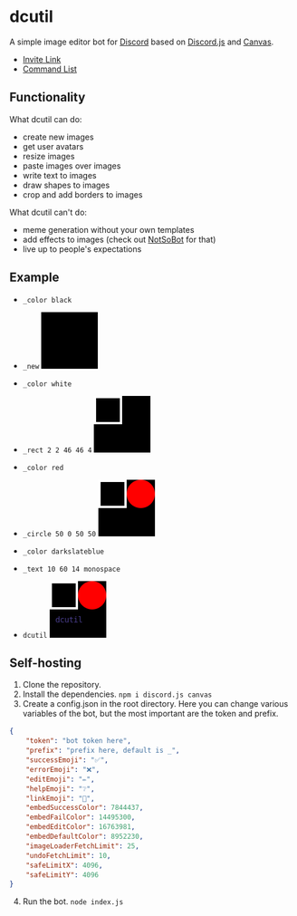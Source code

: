 # dcutil
A simple image editor bot for [Discord](https://discord.com) based on [Discord.js](https://discord.js.org) and [Canvas](https://github.com/Automattic/node-canvas/).
* [Invite Link](https://discord.com/oauth2/authorize?client_id=715447131883962419&scope=bot&permissions=52224)
* [Command List](commands.md)


## Functionality
What dcutil can do:
* create new images
* get user avatars
* resize images
* paste images over images
* write text to images
* draw shapes to images
* crop and add borders to images

What dcutil can't do:
* meme generation without your own templates
* add effects to images (check out [NotSoBot](https://discord.com/oauth2/authorize?client_id=439205512425504771&scope=bot) for that)
* live up to people's expectations


## Example
* `_color black`
* `_new`
![Creates a new image.](images/new.png)

* `_color white`
* `_rect 2 2 46 46 4`
![Draws a 46×46 rectangle starting at (2,2) with 4px outline.](images/rect.png)

* `_color red`
* `_circle 50 0 50 50`
![Draws a 50x50 diameter circle starting at (50,0).](images/circle.png)

* `_color darkslateblue`
* `_text 10 60 14 monospace`
* `dcutil`
![Writes "dcutil" starting at (10,60) with 14px monospace font.](images/text.png)


## Self-hosting
1. Clone the repository.
2. Install the dependencies. `npm i discord.js canvas`
3. Create a config.json in the root directory. Here you can change various variables of the bot, but the most important are the token and prefix.
```json
{
	"token": "bot token here",
	"prefix": "prefix here, default is _",
	"successEmoji": "✅",
	"errorEmoji": "❌",
	"editEmoji": "✏",
	"helpEmoji": "❔",
	"linkEmoji": "🔗",
	"embedSuccessColor": 7844437,
	"embedFailColor": 14495300,
	"embedEditColor": 16763981,
	"embedDefaultColor": 8952230,
	"imageLoaderFetchLimit": 25,
	"undoFetchLimit": 10,
	"safeLimitX": 4096,
	"safeLimitY": 4096
}
```
4. Run the bot. `node index.js`